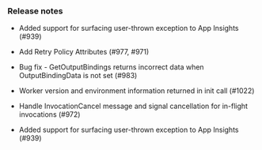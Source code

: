 ### Release notes
<!-- Please add your release notes in the following format:
- My change description (#PR/#issue)
-->

- Added support for surfacing user-thrown exception to App Insights (#939)
- Add Retry Policy Attributes (#977, #971)
- Bug fix - GetOutputBindings returns incorrect data when OutputBindingData is not set (#983)
- Worker version and environment information returned in init call (#1022)
- Handle InvocationCancel message and signal cancellation for in-flight invocations (#972)

- Added support for surfacing user-thrown exception to App Insights (#939)
